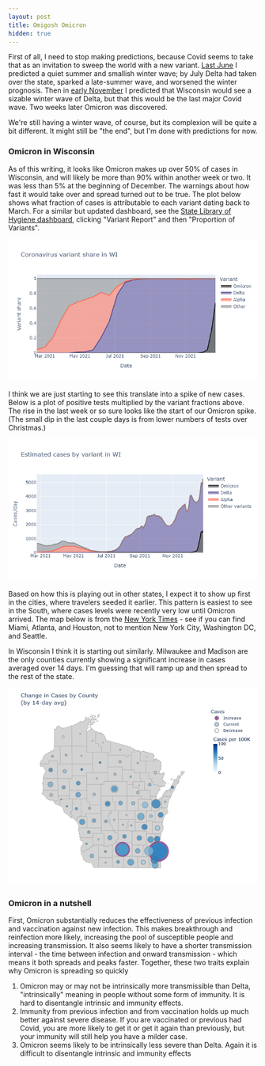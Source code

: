 ```yaml
---
layout: post
title: Omigosh Omicron
hidden: true
---
```



First of all, I need to stop making predictions, because Covid seems to take that as an invitation to sweep the world with a new variant. [Last June](https://covid-wisconsin.com/2021/06/14/immune/#is-it-enough) I predicted a quiet summer and smallish winter wave; by July Delta had taken over the state, sparked a late-summer wave, and worsened the winter prognosis. Then in [early November](2021-11-11-covid-winter-2.md) I predicted that Wisconsin would see a sizable winter wave of Delta, but that this would be the last major Covid wave. Two weeks later Omicron was discovered. 

We're still having a winter wave, of course, but its complexion will be quite a bit different. It might still be "the end", but I'm done with predictions for now.

### Omicron in Wisconsin
As of this writing, it looks like Omicron makes up over 50% of cases in Wisconsin, and will likely be more than 90% within another week or two. It was less than 5% at the beginning of December. The warnings about how fast it would take over and spread turned out to be true. The plot below shows what fraction of cases is attributable to each variant dating back to March. For a similar but updated dashboard, see the [State Library of Hygiene dashboard](https://dataportal.slh.wisc.edu/sc2dashboard), clicking "Variant Report" and then "Proportion of Variants".

![Variant fractions](../assets/Variant-Fraction_2021-12-27.png)

I think we are just starting to see this translate into a spike of new cases. Below is a plot of positive tests multiplied by the variant fractions above. The rise in the last week or so sure looks like the start of our Omicron spike. (The small dip in the last couple days is from lower numbers of tests over Christmas.)

![Variant cases](../assets/Variant-Cases_2021-12-27.png)

Based on how this is playing out in other states, I expect it to show up first in the cities, where travelers seeded it earlier. This pattern is easiest to see in the South, where cases levels were recently very low until Omicron arrived. The map below is from the [New York Times](https://www.nytimes.com/interactive/2021/us/covid-cases.html) - see if you can find Miami, Atlanta, and Houston, not to mention New York City, Washington DC, and Seattle.

In Wisconsin I think it is starting out similarly. Milwaukee and Madison are the only counties currently showing a significant increase in cases averaged over 14 days. I'm guessing that will ramp up and then spread to the rest of the state.

[![Case change WI](../assets/Map-CaseChange-WI-2021_12_29.png)](https://covid-wisconsin.com/dashboard/)


### Omicron in a nutshell

First, Omicron substantially reduces the effectiveness of previous infection and vaccination against new infection. This makes breakthrough and reinfection more likely, increasing the pool of susceptible people and increasing transmission. It also seems likely to have a shorter transmission interval - the time between infection and onward transmission - which means it both spreads and peaks faster. Together, these two traits explain why Omicron is spreading so quickly
1. Omicron may or may not be intrinsically more transmissible than Delta, "intrinsically" meaning in people without some form of immunity. It is hard to disentangle intrinsic and immunity effects.
1. Immunity from previous infection and from vaccination holds up much better against severe disease. If you are vaccinated or previous had Covid, you are more likely to get it or get it again than previously, but your immunity will still help you have a milder case.
1. Omicron seems likely to be intrinsically less severe than Delta. Again it is difficult to disentangle intrinsic and immunity effects
